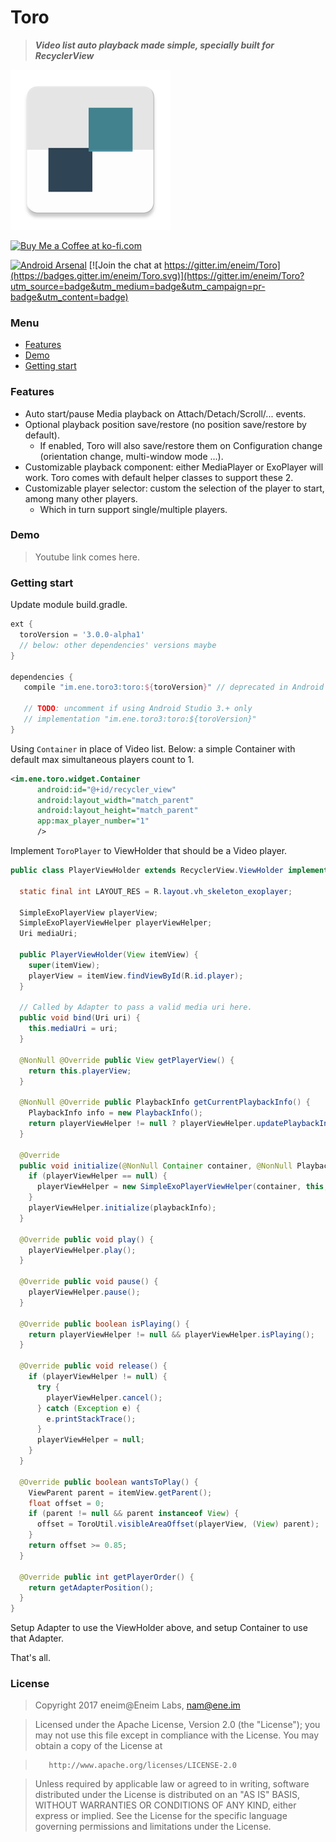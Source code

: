 # Toro 

> ***Video list auto playback made simple, specially built for RecyclerView***

<img src="/extra/web_hi_res_512.png" width="256">

<a href='https://ko-fi.com/A342OWW' target='_blank'><img height='36' style='border:0px;height:36px;' src='https://az743702.vo.msecnd.net/cdn/kofi2.png?v=0' border='0' alt='Buy Me a Coffee at ko-fi.com' /></a>

[![Android Arsenal](https://img.shields.io/badge/Android%20Arsenal-Toro-green.svg?style=true)](https://android-arsenal.com/details/1/3106)
[![Join the chat at https://gitter.im/eneim/Toro](https://badges.gitter.im/eneim/Toro.svg)](https://gitter.im/eneim/Toro?utm_source=badge&utm_medium=badge&utm_campaign=pr-badge&utm_content=badge) 

### Menu

* [Features](#features)
* [Demo](#demo)
* [Getting start](#getting-start)

### Features

- Auto start/pause Media playback on Attach/Detach/Scroll/... events.
- Optional playback position save/restore (no position save/restore by default).
  - If enabled, Toro will also save/restore them on Configuration change (orientation change, multi-window mode ...).
- Customizable playback component: either MediaPlayer or ExoPlayer will work. Toro comes with default helper classes to support these 2.
- Customizable player selector: custom the selection of the player to start, among many other players.
  - Which in turn support single/multiple players.

### Demo

> Youtube link comes here.

### Getting start

Update module build.gradle.

```groovy
ext {
  toroVersion = '3.0.0-alpha1'
  // below: other dependencies' versions maybe
}

dependencies {
   compile "im.ene.toro3:toro:${toroVersion}" // deprecated in Android Studio 3.0
   
   // TODO: uncomment if using Android Studio 3.+ only
   // implementation "im.ene.toro3:toro:${toroVersion}"
}
```

Using ```Container``` in place of Video list. Below: a simple Container with default max simultaneous players count to 1.

```xml
<im.ene.toro.widget.Container
      android:id="@+id/recycler_view"
      android:layout_width="match_parent"
      android:layout_height="match_parent"
      app:max_player_number="1"
      />
```

Implement ```ToroPlayer``` to ViewHolder that should be a Video player.

```java
public class PlayerViewHolder extends RecyclerView.ViewHolder implements ToroPlayer {

  static final int LAYOUT_RES = R.layout.vh_skeleton_exoplayer;

  SimpleExoPlayerView playerView;
  SimpleExoPlayerViewHelper playerViewHelper;
  Uri mediaUri;

  public PlayerViewHolder(View itemView) {
    super(itemView);
    playerView = itemView.findViewById(R.id.player);
  }

  // Called by Adapter to pass a valid media uri here.
  public void bind(Uri uri) {
    this.mediaUri = uri;
  }

  @NonNull @Override public View getPlayerView() {
    return this.playerView;
  }

  @NonNull @Override public PlaybackInfo getCurrentPlaybackInfo() {
    PlaybackInfo info = new PlaybackInfo();
    return playerViewHelper != null ? playerViewHelper.updatePlaybackInfo() : info;
  }

  @Override
  public void initialize(@NonNull Container container, @NonNull PlaybackInfo playbackInfo) {
    if (playerViewHelper == null) {
      playerViewHelper = new SimpleExoPlayerViewHelper(container, this, mediaUri);
    }
    playerViewHelper.initialize(playbackInfo);
  }

  @Override public void play() {
    playerViewHelper.play();
  }

  @Override public void pause() {
    playerViewHelper.pause();
  }

  @Override public boolean isPlaying() {
    return playerViewHelper != null && playerViewHelper.isPlaying();
  }

  @Override public void release() {
    if (playerViewHelper != null) {
      try {
        playerViewHelper.cancel();
      } catch (Exception e) {
        e.printStackTrace();
      }
      playerViewHelper = null;
    }
  }

  @Override public boolean wantsToPlay() {
    ViewParent parent = itemView.getParent();
    float offset = 0;
    if (parent != null && parent instanceof View) {
      offset = ToroUtil.visibleAreaOffset(playerView, (View) parent);
    }
    return offset >= 0.85;
  }

  @Override public int getPlayerOrder() {
    return getAdapterPosition();
  }
}
```

Setup Adapter to use the ViewHolder above, and setup Container to use that Adapter.

That's all.

### License

> Copyright 2017 eneim@Eneim Labs, nam@ene.im

> Licensed under the Apache License, Version 2.0 (the "License");
> you may not use this file except in compliance with the License.
> You may obtain a copy of the License at

>        http://www.apache.org/licenses/LICENSE-2.0

> Unless required by applicable law or agreed to in writing, software
> distributed under the License is distributed on an "AS IS" BASIS,
> WITHOUT WARRANTIES OR CONDITIONS OF ANY KIND, either express or implied.
> See the License for the specific language governing permissions and
> limitations under the License.